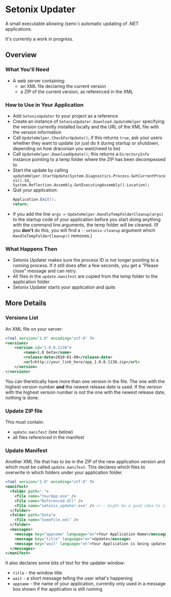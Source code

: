 ﻿# Setonix Updater

A small executable allowing (semi-) automatic updating of .NET applications.

It's currently a work in progress. 


## Overview

### What You'll Need

- A web server containing:
  - an XML file declaring the current version
  - a ZIP of the current version, as referenced in the XML

### How to Use in Your Application

- Add `SetonixUpdater` to your project as a reference
- Create an instance of `SetonixUpdater.Download.UpdateHelper` specifying the version currently installed locally and the URL of the XML file with the version
  information
- Call `UpdateHelper.CheckForUpdate()`; if this returns `true`, ask your users whether they want to update (or just do it during startup or shutdown, depending
  on how draconian you want/need to be)
- Call `UpdateHelper.DownloadUpdate()`; this returns a `DirectoryInfo` instance pointing to a temp folder where the ZIP has been decompessed to
- Start the update by calling `updateHelper.StartUpdate(System.Diagnostics.Process.GetCurrentProcess().Id, 
  System.Reflection.Assembly.GetExecutingAssembly().Location);`
- Quit your application:
  ```C#
  Application.Exit();
  return;
  ```
- If you add the line `args = UpdateHelper.HandleTempFolderCleanup(args)` to the startup code of your application before you start doing anything with the
  command line arguments, the temp folder will be cleaned. (If you **don't** do this, you will find a `--setonix-cleanup` argument which 
  `HandleTempFolderCleanup()` removes.)

### What Happens Then

- Setonix Updater makes sure the process ID is not longer pointing to a running process. If it still does after a few seconds, you get a "Please close" message 
  and can retry.
- All files in the `update.manifest` are copied from the temp folder to the application folder
- Setonix Updater starts your application and quits


## More Details

### Versions List

An XML file on your server:

```xml
<?xml version="1.0" encoding="utf-8" ?>
<versions>
    <version id="1.0.0.1138">
        <name>1.0 beta</name>
        <release-date>2010-01-08</release-date>
        <url>http://your_link_here/app_1.0.0.1138.zip</url>
    </version>
</versions>    
```

You can theretically have more than one version in the file. The one with the highest version number **and** the newest release date is used. If the version 
with the highest version number is not the one with the newest release date, nothing is done.


### Update ZIP file

This must contain:
- `update.manifest` (see below)
- all files referenced in the manifest


### Update Manifest

Another XML file that has to be in the ZIP of the new application version and which must be called `update.manifest`. This declares which files to overwrite 
in which folders under your application folder. 

```xml
<?xml version="1.0" encoding="utf-8" ?>
<manifest>
  <folder path=".">
    <file name="YourApp.exe" />
    <file name="Referenced.dll" />
    <file name="setonix_updater.exe" /> <!-- might be a good idea to include -->
  </folder>
  <folder path="Data">
    <file name="SomeFile.xml" />
  </folder>
  <messages>
    <message key="appname" language="en">Your Application Name</message>
    <message key="title" language="en">Update</message>
    <message key="wait" language="en">Your Application is being updated. Please wait...</message>
  </messages>
</manifest>
```

It also declares some bits of text for the updater window:
- `title` - the window title
- `wait` - a short message telling the user what's happening
- `appname` - the name of your application, currently only used in a message box shown if the application is still running
